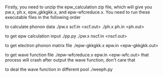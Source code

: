Firstly, you need to unzip the epw_calculation zip file, which will give you pw.x, ph.x, epw_gkkgkk.x, and epw-wfcreduce.x. You need to run these executable files in the following order

to calculate phonon data
./pw.x scf.in <scf.out>
./ph.x ph.in <ph.out>

to get epw calculation input
./pp.py
./pw.x nscf.in <nscf.out>

to get electron phonon matrix file
./epw-gkkgkk.x epw.in <epw-gkkgkk.out>

to get wave function file
./epw-wfcreduce.x epw.in <epw-wfc.out>
that process will crash after output the wave function, don't care that

to deal the wave function in different pool
./weeph.py